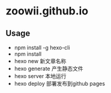 # zoowii.github.io

## Usage

* npm install -g hexo-cli
* npm install
* hexo new 新文章名称
* hexo generate 产生静态文件
* hexo server 本地运行
* hexo deploy 部署发布到github pages
